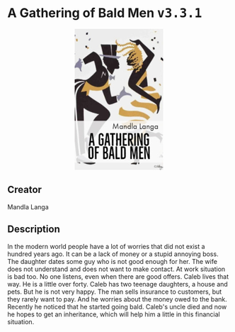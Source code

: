 
# A Gathering of Bald Men <kbd>v3.3.1</kbd>

<center>
  <img src="./cover-1024.jpg"/>
</center>

## Creator
Mandla Langa

## Description
In the modern world people have a lot of worries that did not exist a hundred years ago. It can be a lack of money or a stupid annoying boss. The daughter dates some guy who is not good enough for her. The wife does not understand and does not want to make contact. At work situation is bad too. No one listens, even when there are good offers. Caleb lives that way. He is a little over forty. Caleb has two teenage daughters, a house and pets. But he is not very happy. The man sells insurance to customers, but they rarely want to pay. And he worries about the money owed to the bank. Recently he noticed that he started going bald. Caleb's uncle died and now he hopes to get an inheritance, which will help him a little in this financial situation.

